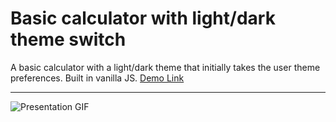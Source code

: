 # Basic calculator with light/dark theme switch

A basic calculator with a light/dark theme that initially takes the user theme preferences. Built in vanilla JS. [Demo Link](http://calc.angeltasevski.com/)

---

![Presentation GIF](https://github.com/tupacan/js-calculator/raw/main/images/preview.gif)
